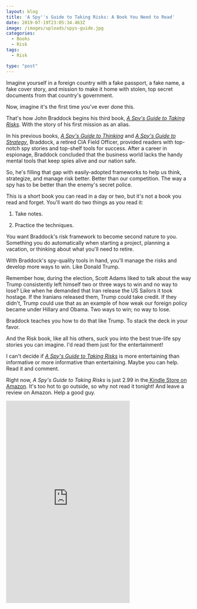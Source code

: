 ```yaml
---
layout: blog
title: 'A Spy''s Guide to Taking Risks: A Book You Need to Read'
date: 2019-07-19T23:05:34.463Z
image: /images/uploads/spys-guide.jpg
categories:
  - Books
  - Risk
tags:
  - Risk

type: "post"
---
```

Imagine yourself in a foreign country with a fake passport, a fake name, a fake cover story, and mission to make it home with stolen, top secret documents from that country's government. 

Now, imagine it's the first time you've ever done this. 

That's how John Braddock begins his third book, [_A Spy's Guide to Taking Risks_](https://read.amazon.com/kp/embed?asin=B07V9YSXV2&preview=newtab&linkCode=kpe&ref_=cm_sw_r_kb_dp_T8KmDbAZBVND8). With the story of his first mission as an alias. 

In his previous books, [_A Spy's Guide to Thinking_](https://read.amazon.com/kp/embed?asin=B00XZCYHRW&preview=newtab&linkCode=kpe&ref_=cm_sw_r_kb_dp_7CLmDbQNJ43X0) and [_A Spy's Guide to Strategy_](https://read.amazon.com/kp/embed?asin=B074DZQZBY&preview=newtab&linkCode=kpe&ref_=cm_sw_r_kb_dp_ICLmDbP0M83BP), Braddock, a retired CIA Field Officer, provided readers with top-notch spy stories and top-shelf tools for success. After a career in espionage, Braddock concluded that the business world lacks the handy mental tools that keep spies alive and our nation safe. 

So, he's filling that gap with easily-adopted frameworks to help us think, strategize, and manage risk better. Better than our competition. The way a spy has to be better than the enemy's secret police. 

This is a short book you can read in a day or two, but it's not a book you read and forget. You'll want do two things as you read it:

1. Take notes.

2. Practice the techniques. 

You want Braddock's risk framework to become second nature to you. Something you do automatically when starting a project, planning a vacation, or thinking about what you'll need to retire. 

With Braddock's spy-quality tools in hand, you'll manage the risks and develop more ways to win. Like Donald Trump.

Remember how, during the election, Scott Adams liked to talk about the way Trump consistently left himself two or three ways to win and no way to lose? Like when he demanded that Iran release the US Sailors it took hostage. If the Iranians released them, Trump could take credit. If they didn't, Trump could use that as an example of how weak our foreign policy became under Hillary and Obama. Two ways to win; no way to lose. 

Braddock teaches you how to do that like Trump. To stack the deck in your favor. 

And the Risk book, like all his others, suck you into the best true-life spy stories you can imagine. I'd read them just for the entertainment!

I can't decide if [_A Spy's Guide to Taking Risks_](https://read.amazon.com/kp/embed?asin=B07V9YSXV2&preview=newtab&linkCode=kpe&ref_=cm_sw_r_kb_dp_T8KmDbAZBVND8) is more entertaining than informative or more informative than entertaining. Maybe you can help. Read it and comment.

Right now, _A Spy's Guide to Taking Risks_ is just 2.99 in the[ Kindle Store on Amazon](https://read.amazon.com/kp/embed?asin=B07V9YSXV2&preview=newtab&linkCode=kpe&ref_=cm_sw_r_kb_dp_T8KmDbAZBVND8). It's too hot to go outside, so why not read it tonight! And leave a review on Amazon. Help a good guy.

<iframe type="text/html" width="336" height="550" frameborder="0" allowfullscreen style="max-width:100%" src="https://read.amazon.com/kp/card?asin=B07V9YSXV2&preview=inline&linkCode=kpe&ref_=cm_sw_r_kb_dp_T8KmDbAZBVND8" ></iframe>
